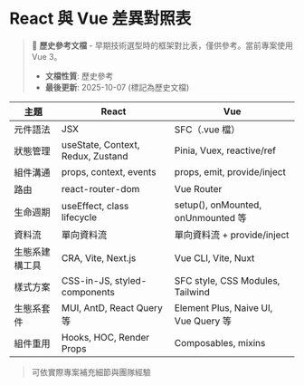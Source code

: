 # React 與 Vue 差異對照表

> 🔖 **歷史參考文檔** - 早期技術選型時的框架對比表，僅供參考。當前專案使用 Vue 3。
>
> - **文檔性質**: 歷史參考
> - **最後更新**: 2025-10-07 (標記為歷史文檔)

| 主題           | React                             | Vue                                   |
|----------------|-----------------------------------|---------------------------------------|
| 元件語法       | JSX                               | SFC（.vue 檔）                        |
| 狀態管理       | useState, Context, Redux, Zustand | Pinia, Vuex, reactive/ref             |
| 組件溝通       | props, context, events            | props, emit, provide/inject           |
| 路由           | react-router-dom                  | Vue Router                            |
| 生命週期       | useEffect, class lifecycle        | setup(), onMounted, onUnmounted 等    |
| 資料流         | 單向資料流                        | 單向資料流 + provide/inject           |
| 生態系建構工具 | CRA, Vite, Next.js                | Vue CLI, Vite, Nuxt                   |
| 樣式方案       | CSS-in-JS, styled-components      | SFC style, CSS Modules, Tailwind      |
| 生態系套件     | MUI, AntD, React Query 等         | Element Plus, Naive UI, Vue Query 等  |
| 組件重用       | Hooks, HOC, Render Props          | Composables, mixins                   |

> 可依實際專案補充細節與團隊經驗
